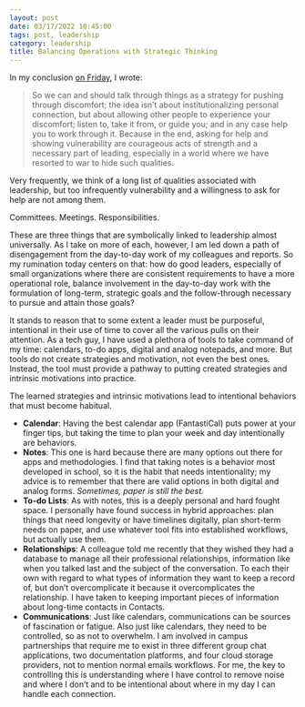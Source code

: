 ```yaml
---
layout: post
date: 03/17/2022 10:45:00
tags: post, leadership
category: leadership
title: Balancing Operations with Strategic Thinking
---
```


In my conclusion [on Friday](/2022/03/sharing-the-load), I wrote:
> So we can and should talk through things as a strategy for pushing through discomfort; the idea isn’t about institutionalizing personal connection, but about allowing other people to experience your discomfort; listen to, take it from, or guide you; and in any case help you to work through it. Because in the end, asking for help and showing vulnerability are courageous acts of strength and a necessary part of leading, especially in a world where we have resorted to war to hide such qualities.

Very frequently, we think of a long list of qualities associated with leadership, but too infrequently vulnerability and a willingness to ask for help are not among them.

Committees. Meetings. Responsibilities.

These are three things that are symbolically linked to leadership almost universally. As I take on more of each, however, I am led down a path of disengagement from the day-to-day work of my colleagues and reports. So my rumination today centers on that: how do good leaders, especially of small organizations where there are consistent requirements to have a more operational role, balance involvement in the day-to-day work with the formulation of long-term, strategic goals and the follow-through necessary to pursue and attain those goals?

It stands to reason that to some extent a leader must be purposeful, intentional in their use of time to cover all the various pulls on their attention. As a tech guy, I have used a plethora of tools to take command of my time: calendars, to-do apps, digital and analog notepads, and more. But tools do not create strategies and motivation, not even the best ones. Instead, the tool must provide a pathway to putting created strategies and intrinsic motivations into practice.

The learned strategies and intrinsic motivations lead to intentional behaviors that must become habitual.
- **Calendar**: Having the best calendar app (FantastiCal) puts power at your finger tips, but taking the time to plan your week and day intentionally are behaviors.
- **Notes**: This one is hard because there are many options out there for apps and methodologies. I find that taking notes is a behavior most developed in school, so it is the habit that needs intentionality; my advice is to remember that there are valid options in both digital and analog forms. *Sometimes, paper is still the best.*
- **To-do Lists**: As with notes, this is a deeply personal and hard fought space. I personally have found success in hybrid approaches: plan things that need longevity or have timelines digitally, plan short-term needs on paper, and use whatever tool fits into established workflows, but actually use them.
- **Relationships**: A colleague told me recently that they wished they had a database to manage all their professional relationships, information like when you talked last and the subject of the conversation. To each their own with regard to what types of information they want to keep a record of, but don’t overcomplicate it because it overcomplicates the relationship. I have taken to keeping important pieces of information about long-time contacts in Contacts.
- **Communications**: Just like calendars, communications can be sources of fascination or fatigue. Also just like calendars, they need to be controlled, so as not to overwhelm. I am involved in campus partnerships that require me to exist in three different group chat applications, two documentation platforms, and four cloud storage providers, not to mention normal emails workflows. For me, the key to controlling this is understanding where I have control to remove noise and where I don’t and to be intentional about where in my day I can handle each connection.

